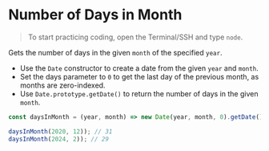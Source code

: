 # Number of Days in Month

> To start practicing coding, open the Terminal/SSH and type `node`.

Gets the number of days in the given `month` of the specified `year`.

- Use the `Date` constructor to create a date from the given `year` and `month`.
- Set the days parameter to `0` to get the last day of the previous month, as months are zero-indexed.
- Use `Date.prototype.getDate()` to return the number of days in the given `month`.

```js
const daysInMonth = (year, month) => new Date(year, month, 0).getDate();
```

```js
daysInMonth(2020, 12)); // 31
daysInMonth(2024, 2)); // 29
```
